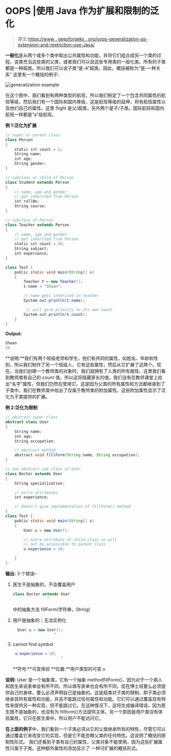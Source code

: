 # OOPS |使用 Java 作为扩展和限制的泛化

> 原文:[https://www . geesforgeks . org/oops-generalization-as-extension-and-restriction-use-Java/](https://www.geeksforgeeks.org/oops-generalization-as-extension-and-restriction-using-java/)

**一般化**是从两个或多个类中取出公共属性和功能，并将它们组合成另一个类的过程，该类充当这些类的父类，或者我们可以说这些专用类的一般化类。所有的子类都是一种超类。所以我们可以说子类“是-A”超类。因此，概括被称为“是-一种关系”
这里有一个概括的例子:

![generalization example](img/412ccdbb91788e5bb5f53ff1426966ff.png)

在这个图中，我们看到有两种类型的航班，所以我们制定了一个包含共同属性的航班等级，然后我们有一个国际和国内等级，这是航班等级的延伸，将有航班属性以及他们自己的属性。这里 flight 是父/超类，另外两个是子/子类。国际航班和国内航班一样都是“a”级航班。

**例 1:泛化为扩展**

```java
// super or parent class
class Person 
{
    static int count = 1;
    String name;
    int age;
    String gender;
}

// subclass or child of Person
class Student extends Person 
{ 
    // name, age and gender 
    // get inherited from Person
    int rollNo;
    String course;
}

// subclass of Person
class Teacher extends Person 
{ 
    // name, age and gender 
    // get inherited from Person
    static int count = 20;
    String subject;
    int experience;
}

class Test {
    public static void main(String[] s)
    {
        Teacher t = new Teacher();
        t.name = "Shaan";

        // name gets inherited in teacher
        System.out.println(t.name); 

         // will give priority to its own count
        System.out.println(t.count);
    }
}
```

**Output:**

```java
Shaan
20

```

**说明:**我们有两个班级老师和学生，他们有共同的属性，如姓名、年龄和性别，所以我们制作了另一个班级人，它有这些属性，然后从它扩展了这两个。现在，当我们创建一个教师类的对象时，我们就拥有了人类的所有属性。这里我们看到教师类有自己的 count 值，所以这将隐藏家长的值。我们没有在教师课堂上给出“名字”属性，但我们仍然在使用它。这是因为父类的所有属性和方法都继承到了子类中。我们在教师类中给出了仅属于教师类的附加属性。这些附加属性显示了泛化为子类提供的扩展。

**例 2:泛化为限制**

```java
// abstract super class
abstract class User
{
    String name;
    int age;
    String occupation;

    // abstract method
    abstract void fillForm(String name, String occupation); 
}

// non abstract sub class of User
class Doctor extends User 
{
    String specialization;

    // extra attributes
    int experience; 

    // doesn't give implementation of fillForm() method
}
class Test {
    public static void main(String[] s)
    {
        User u = new User();

        // extra attribute of child class so will
        // not be accessible to parent class
        u.experience = 10; 

    }
}
```

**输出:** 3 个错误–

1.  医生不是抽象的，不会覆盖用户

    ```java
    class Doctor extends User
                   ^
    ```

    中的抽象方法 fillForm(字符串，String)
2.  用户是抽象的；无法实例化

    ```java
      User u = new User();
                      ^
    ```

3.  cannot find symbol

    ```java
     u.experience = 10;
                         ^
    ```

    **符号:**可变体验
    **位置:**用户类型的可变 u

**说明:** User 是一个抽象类，它有一个抽象 methodfillForm()，因为对于一个病人和医生来说表单会有所不同，所以填写表单也会有所不同。现在博士班要么必须提供自己的身体，要么必须声明自己是抽象的。这是超类对子类的限制，即子类必须继承其所有属性和功能，并且不能跳过任何属性和功能。它们可以通过覆盖现有特性来提供另一种实现，但不能跳过它。在这种情况下，这将生成编译错误，因为医生既不是抽象的，也没有为 fillform()方法提供主体。另一个原因是用户类没有体验属性，它只在医生类中，所以用户不能访问它。

**在上面的例子**中，我们看到一个子类必须从它的父类继承所有的特性，尽管它可以通过覆盖它来改变它的实现，但是它不能忽略父类的任何特性。这说明了概括的限制性形式。
我们还看到子类有自己的属性，父类对象不能使用，因为这些扩展属性只属于子类。这种额外属性的添加显示了
一种可扩展的概括形式。